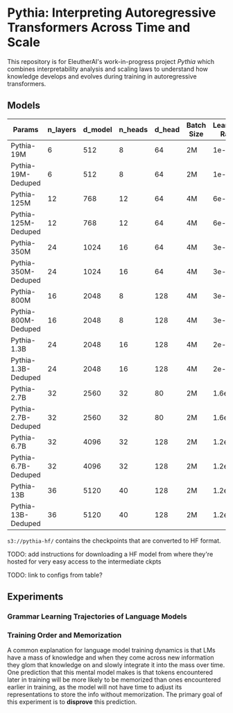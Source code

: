# Pythia: Interpreting Autoregressive Transformers Across Time and Scale

This repository is for EleutherAI's work-in-progress project *Pythia* which combines interpretability analysis and scaling laws to understand how knowledge develops and evolves during training in autoregressive transformers.

## Models

| Params               | n_layers |d_model      | n_heads |d_head      | Batch Size |Learning Rate| Checkpoints | Evaluations        |
| -------------------- | -------- |------------ | ------- |----------- | ---------- |------------ | ---------- | ------------------- |
| Pythia-19M           | 6        | 512         | 8       | 64         | 2M         | 1e-3        | [Here](https://huggingface.co/EleutherAI/pythia-19m)      | Ready           |
| Pythia-19M-Deduped   | 6        | 512         | 8       | 64         | 2M         | 1e-3        | [Here](https://huggingface.co/EleutherAI/pythia-19m-deduped)     | Ready           |
| Pythia-125M          | 12       | 768         | 12      | 64         | 4M         | 6e-4        | [Here](https://huggingface.co/EleutherAI/pythia-125m)      | 0-shot Ready |
| Pythia-125M-Deduped  | 12       | 768         | 12      | 64         | 4M         | 6e-4        | [Here](https://huggingface.co/EleutherAI/pythia-125m-deduped)      | --------------- |
| Pythia-350M          | 24       | 1024        | 16      | 64         | 4M         | 3e-4        | [Here](https://huggingface.co/EleutherAI/pythia-350m)     | --------------- |
| Pythia-350M-Deduped  | 24       | 1024        | 16      | 64         | 4M         | 3e-4        | Ready      | --------------- |
| Pythia-800M          | 16       | 2048        | 8       | 128        | 4M         | 3e-4        | Ready      | Ready           |
| Pythia-800M-Deduped  | 16       | 2048        | 8       | 128        | 4M         | 3e-4        | Ready      | Ready           |
| Pythia-1.3B          | 24       | 2048        | 16      | 128        | 4M         | 2e-4        | Ready      | Ready           |
| Pythia-1.3B-Deduped  | 24       | 2048        | 16      | 128        | 4M         | 2e-4        | Ready      | Ready           |
| Pythia-2.7B          | 32       | 2560        | 32      | 80         | 2M         | 1.6e-4      | Ready      | Ready           |
| Pythia-2.7B-Deduped  | 32       | 2560        | 32      | 80         | 2M         | 1.6e-4      | Ready      | Ready           |
| Pythia-6.7B          | 32       | 4096        | 32      | 128        | 2M         | 1.2e-4 ?    | Ready      | Ready           |
| Pythia-6.7B-Deduped  | 32       | 4096        | 32      | 128        | 2M         | 1.2e-4 ?    | Ready      | Ready           |
| Pythia-13B           | 36       | 5120        | 40      | 128        | 2M         | 1.2e-4      | Ready      | --------------- |
| Pythia-13B-Deduped   | 36       | 5120        | 40      | 128        | 2M         | 1.2e-4      | Ready      | --------------- |


`s3://pythia-hf/` contains the checkpoints that are converted to HF format.


TODO: add instructions for downloading a HF model from where they're hosted for very easy access to the intermediate ckpts

TODO: link to configs from table?

## Experiments 

### Grammar Learning Trajectories of Language Models

### Training Order and Memorization

A common explanation for language model training dynamics is that LMs have a mass of knowledge and when they come across new information they glom that knowledge on and slowly integrate it into the mass over time. One prediction that this mental model makes is that tokens encountered later in training will be more likely to be memorized than ones encountered earlier in training, as the model will not have time to adjust its representations to store the info without memorization. The primary goal of this experiment is to **disprove** this prediction.
